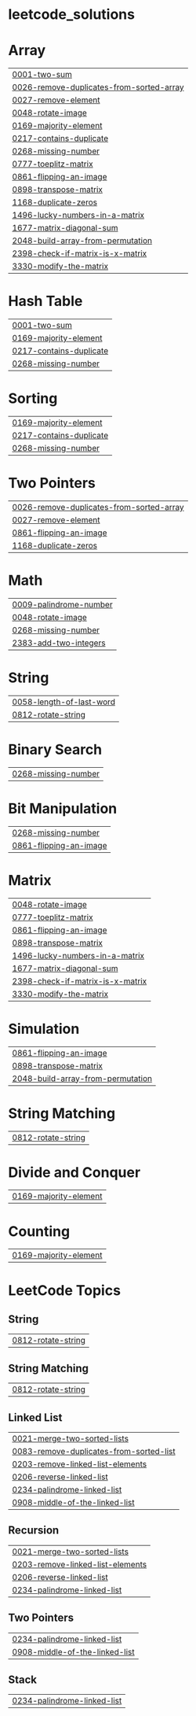 # leetcode_solutions


# Array
|  |
| ------- |
| [0001-two-sum](https://github.com/shivangidhakad15/leetcode_solutions/tree/master/0001-two-sum) |
| [0026-remove-duplicates-from-sorted-array](https://github.com/shivangidhakad15/leetcode_solutions/tree/master/0026-remove-duplicates-from-sorted-array) |
| [0027-remove-element](https://github.com/shivangidhakad15/leetcode_solutions/tree/master/0027-remove-element) |
| [0048-rotate-image](https://github.com/shivangidhakad15/leetcode_solutions/tree/master/0048-rotate-image) |
| [0169-majority-element](https://github.com/shivangidhakad15/leetcode_solutions/tree/master/0169-majority-element) |
| [0217-contains-duplicate](https://github.com/shivangidhakad15/leetcode_solutions/tree/master/0217-contains-duplicate) |
| [0268-missing-number](https://github.com/shivangidhakad15/leetcode_solutions/tree/master/0268-missing-number) |
| [0777-toeplitz-matrix](https://github.com/shivangidhakad15/leetcode_solutions/tree/master/0777-toeplitz-matrix) |
| [0861-flipping-an-image](https://github.com/shivangidhakad15/leetcode_solutions/tree/master/0861-flipping-an-image) |
| [0898-transpose-matrix](https://github.com/shivangidhakad15/leetcode_solutions/tree/master/0898-transpose-matrix) |
| [1168-duplicate-zeros](https://github.com/shivangidhakad15/leetcode_solutions/tree/master/1168-duplicate-zeros) |
| [1496-lucky-numbers-in-a-matrix](https://github.com/shivangidhakad15/leetcode_solutions/tree/master/1496-lucky-numbers-in-a-matrix) |
| [1677-matrix-diagonal-sum](https://github.com/shivangidhakad15/leetcode_solutions/tree/master/1677-matrix-diagonal-sum) |
| [2048-build-array-from-permutation](https://github.com/shivangidhakad15/leetcode_solutions/tree/master/2048-build-array-from-permutation) |
| [2398-check-if-matrix-is-x-matrix](https://github.com/shivangidhakad15/leetcode_solutions/tree/master/2398-check-if-matrix-is-x-matrix) |
| [3330-modify-the-matrix](https://github.com/shivangidhakad15/leetcode_solutions/tree/master/3330-modify-the-matrix) |
# Hash Table
|  |
| ------- |
| [0001-two-sum](https://github.com/shivangidhakad15/leetcode_solutions/tree/master/0001-two-sum) |
| [0169-majority-element](https://github.com/shivangidhakad15/leetcode_solutions/tree/master/0169-majority-element) |
| [0217-contains-duplicate](https://github.com/shivangidhakad15/leetcode_solutions/tree/master/0217-contains-duplicate) |
| [0268-missing-number](https://github.com/shivangidhakad15/leetcode_solutions/tree/master/0268-missing-number) |
# Sorting
|  |
| ------- |
| [0169-majority-element](https://github.com/shivangidhakad15/leetcode_solutions/tree/master/0169-majority-element) |
| [0217-contains-duplicate](https://github.com/shivangidhakad15/leetcode_solutions/tree/master/0217-contains-duplicate) |
| [0268-missing-number](https://github.com/shivangidhakad15/leetcode_solutions/tree/master/0268-missing-number) |
# Two Pointers
|  |
| ------- |
| [0026-remove-duplicates-from-sorted-array](https://github.com/shivangidhakad15/leetcode_solutions/tree/master/0026-remove-duplicates-from-sorted-array) |
| [0027-remove-element](https://github.com/shivangidhakad15/leetcode_solutions/tree/master/0027-remove-element) |
| [0861-flipping-an-image](https://github.com/shivangidhakad15/leetcode_solutions/tree/master/0861-flipping-an-image) |
| [1168-duplicate-zeros](https://github.com/shivangidhakad15/leetcode_solutions/tree/master/1168-duplicate-zeros) |
# Math
|  |
| ------- |
| [0009-palindrome-number](https://github.com/shivangidhakad15/leetcode_solutions/tree/master/0009-palindrome-number) |
| [0048-rotate-image](https://github.com/shivangidhakad15/leetcode_solutions/tree/master/0048-rotate-image) |
| [0268-missing-number](https://github.com/shivangidhakad15/leetcode_solutions/tree/master/0268-missing-number) |
| [2383-add-two-integers](https://github.com/shivangidhakad15/leetcode_solutions/tree/master/2383-add-two-integers) |
# String
|  |
| ------- |
| [0058-length-of-last-word](https://github.com/shivangidhakad15/leetcode_solutions/tree/master/0058-length-of-last-word) |
| [0812-rotate-string](https://github.com/shivangidhakad15/leetcode_solutions/tree/master/0812-rotate-string) |
# Binary Search
|  |
| ------- |
| [0268-missing-number](https://github.com/shivangidhakad15/leetcode_solutions/tree/master/0268-missing-number) |
# Bit Manipulation
|  |
| ------- |
| [0268-missing-number](https://github.com/shivangidhakad15/leetcode_solutions/tree/master/0268-missing-number) |
| [0861-flipping-an-image](https://github.com/shivangidhakad15/leetcode_solutions/tree/master/0861-flipping-an-image) |
# Matrix
|  |
| ------- |
| [0048-rotate-image](https://github.com/shivangidhakad15/leetcode_solutions/tree/master/0048-rotate-image) |
| [0777-toeplitz-matrix](https://github.com/shivangidhakad15/leetcode_solutions/tree/master/0777-toeplitz-matrix) |
| [0861-flipping-an-image](https://github.com/shivangidhakad15/leetcode_solutions/tree/master/0861-flipping-an-image) |
| [0898-transpose-matrix](https://github.com/shivangidhakad15/leetcode_solutions/tree/master/0898-transpose-matrix) |
| [1496-lucky-numbers-in-a-matrix](https://github.com/shivangidhakad15/leetcode_solutions/tree/master/1496-lucky-numbers-in-a-matrix) |
| [1677-matrix-diagonal-sum](https://github.com/shivangidhakad15/leetcode_solutions/tree/master/1677-matrix-diagonal-sum) |
| [2398-check-if-matrix-is-x-matrix](https://github.com/shivangidhakad15/leetcode_solutions/tree/master/2398-check-if-matrix-is-x-matrix) |
| [3330-modify-the-matrix](https://github.com/shivangidhakad15/leetcode_solutions/tree/master/3330-modify-the-matrix) |
# Simulation
|  |
| ------- |
| [0861-flipping-an-image](https://github.com/shivangidhakad15/leetcode_solutions/tree/master/0861-flipping-an-image) |
| [0898-transpose-matrix](https://github.com/shivangidhakad15/leetcode_solutions/tree/master/0898-transpose-matrix) |
| [2048-build-array-from-permutation](https://github.com/shivangidhakad15/leetcode_solutions/tree/master/2048-build-array-from-permutation) |
# String Matching
|  |
| ------- |
| [0812-rotate-string](https://github.com/shivangidhakad15/leetcode_solutions/tree/master/0812-rotate-string) |
# Divide and Conquer
|  |
| ------- |
| [0169-majority-element](https://github.com/shivangidhakad15/leetcode_solutions/tree/master/0169-majority-element) |
# Counting
|  |
| ------- |
| [0169-majority-element](https://github.com/shivangidhakad15/leetcode_solutions/tree/master/0169-majority-element) |
<!---LeetCode Topics Start-->
# LeetCode Topics
## String
|  |
| ------- |
| [0812-rotate-string](https://github.com/shivangidhakad15/leetcode_solutions/tree/master/0812-rotate-string) |
## String Matching
|  |
| ------- |
| [0812-rotate-string](https://github.com/shivangidhakad15/leetcode_solutions/tree/master/0812-rotate-string) |
## Linked List
|  |
| ------- |
| [0021-merge-two-sorted-lists](https://github.com/shivangidhakad15/leetcode_solutions/tree/master/0021-merge-two-sorted-lists) |
| [0083-remove-duplicates-from-sorted-list](https://github.com/shivangidhakad15/leetcode_solutions/tree/master/0083-remove-duplicates-from-sorted-list) |
| [0203-remove-linked-list-elements](https://github.com/shivangidhakad15/leetcode_solutions/tree/master/0203-remove-linked-list-elements) |
| [0206-reverse-linked-list](https://github.com/shivangidhakad15/leetcode_solutions/tree/master/0206-reverse-linked-list) |
| [0234-palindrome-linked-list](https://github.com/shivangidhakad15/leetcode_solutions/tree/master/0234-palindrome-linked-list) |
| [0908-middle-of-the-linked-list](https://github.com/shivangidhakad15/leetcode_solutions/tree/master/0908-middle-of-the-linked-list) |
## Recursion
|  |
| ------- |
| [0021-merge-two-sorted-lists](https://github.com/shivangidhakad15/leetcode_solutions/tree/master/0021-merge-two-sorted-lists) |
| [0203-remove-linked-list-elements](https://github.com/shivangidhakad15/leetcode_solutions/tree/master/0203-remove-linked-list-elements) |
| [0206-reverse-linked-list](https://github.com/shivangidhakad15/leetcode_solutions/tree/master/0206-reverse-linked-list) |
| [0234-palindrome-linked-list](https://github.com/shivangidhakad15/leetcode_solutions/tree/master/0234-palindrome-linked-list) |
## Two Pointers
|  |
| ------- |
| [0234-palindrome-linked-list](https://github.com/shivangidhakad15/leetcode_solutions/tree/master/0234-palindrome-linked-list) |
| [0908-middle-of-the-linked-list](https://github.com/shivangidhakad15/leetcode_solutions/tree/master/0908-middle-of-the-linked-list) |
## Stack
|  |
| ------- |
| [0234-palindrome-linked-list](https://github.com/shivangidhakad15/leetcode_solutions/tree/master/0234-palindrome-linked-list) |
<!---LeetCode Topics End-->